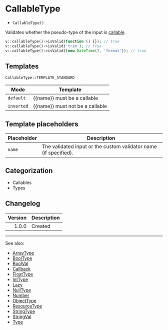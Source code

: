 # CallableType

- `CallableType()`

Validates whether the pseudo-type of the input is [callable](http://php.net/types.callable).

```php
v::callableType()->isValid(function () {}); // true
v::callableType()->isValid('trim'); // true
v::callableType()->isValid([new DateTime(), 'format']); // true
```

## Templates

`CallableType::TEMPLATE_STANDARD`

| Mode       | Template                        |
|------------|---------------------------------|
| `default`  | {{name}} must be a callable     |
| `inverted` | {{name}} must not be a callable |

## Template placeholders

| Placeholder | Description                                                      |
|-------------|------------------------------------------------------------------|
| `name`      | The validated input or the custom validator name (if specified). |

## Categorization

- Callables
- Types

## Changelog

| Version | Description |
|--------:|-------------|
|   1.0.0 | Created     |

***
See also:

- [ArrayType](ArrayType.md)
- [BoolType](BoolType.md)
- [BoolVal](BoolVal.md)
- [Callback](Callback.md)
- [FloatType](FloatType.md)
- [IntType](IntType.md)
- [Lazy](Lazy.md)
- [NullType](NullType.md)
- [Number](Number.md)
- [ObjectType](ObjectType.md)
- [ResourceType](ResourceType.md)
- [StringType](StringType.md)
- [StringVal](StringVal.md)
- [Type](Type.md)
